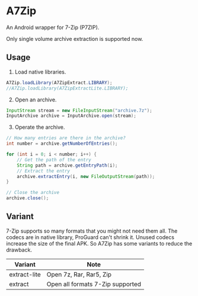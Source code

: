 # A7Zip

An Android wrapper for 7-Zip (P7ZIP).

Only single volume archive extraction is supported now.

## Usage

1. Load native libraries.

```java
A7Zip.loadLibrary(A7ZipExtract.LIBRARY);
//A7Zip.loadLibrary(A7ZipExtractLite.LIBRARY);
```

2. Open an archive.

```java
InputStream stream = new FileInputStream("archive.7z");
InputArchive archive = InputArchive.open(stream);
```

3. Operate the archive.

```java
// How many entries are there in the archive?
int number = archive.getNumberOfEntries();

for (int i = 0; i < number; i++) {
    // Get the path of the entry
    String path = archive.getEntryPath(i);
    // Extract the entry
    archive.extractEntry(i, new FileOutputStream(path));
}

// Close the archive
archive.close();
```

## Variant

7-Zip supports so many formats that you might not need them all. The codecs are in native library, ProGuard can't shrink it. Unused codecs increase the size of the final APK. So A7Zip has some variants to reduce the drawback.

Variant | Note
---|---
extract-lite | Open 7z, Rar, Rar5, Zip
extract | Open all formats 7-Zip supported
